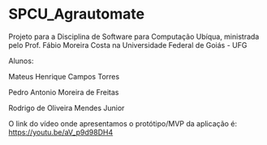 # SPCU_Agrautomate
Projeto para a Disciplina de Software para Computação Ubíqua, ministrada pelo Prof. Fábio Moreira Costa na Universidade Federal de Goiás - UFG

Alunos:

Mateus Henrique Campos Torres

Pedro Antonio Moreira de Freitas

Rodrigo de Oliveira Mendes Junior

O link do vídeo onde apresentamos o protótipo/MVP da aplicação é:
https://youtu.be/aV_p9d98DH4
